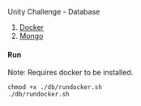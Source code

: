 Unity Challenge - Database

1. [Docker](https://www.docker.com/)
2. [Mongo](https://www.mongodb.com/)

#### Run 
 Note: Requires docker to be installed.

    chmod +x ./db/rundocker.sh
    ./db/rundocker.sh
